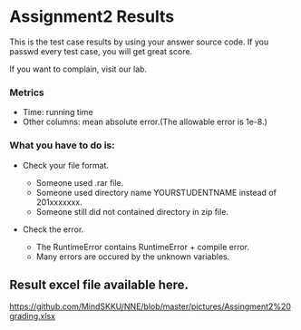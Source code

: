 # Assignment2 Results

This is the test case results by using your answer source code. If you passwd every test case, you will get great score.

If you want to complain, visit our lab.

### Metrics
- Time: running time
- Other columns: mean absolute error.(The allowable error is 1e-8.)

### What you have to do is:
- Check your file format.
  - Someone used .rar file.
  - Someone used directory name YOURSTUDENTNAME instead of 201xxxxxxx. 
  - Someone still did not contained directory in zip file.

- Check the error.
  - The RuntimeError contains RuntimeError + compile error.
  - Many errors are occured by the unknown variables.
  
 
## Result excel file available here.
https://github.com/MindSKKU/NNE/blob/master/pictures/Assingment2%20grading.xlsx
